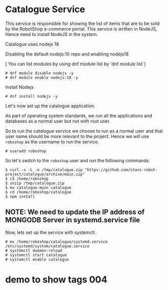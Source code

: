 # Catalogue Service

This service is responsible for showing the list of items that are to be sold by the RobotShop e-commerce portal.
This service is written in NodeJS, Hence need to install NodeJS in the system.

Catalogue uses nodejs 18

Disabling the default nodejs:10 repo and enabling nodejs18 

[ You can list modules by using dnf module list by 'dnf module list`]

```
# dnf module disable nodejs -y
# dnf module enable nodejs:18 -y
```

Install Nodejs 

```
# dnf install nodejs -y  
```


Let's now set up the catalogue application.

As part of operating system standards, we run all the applications and databases as a normal user but not with root user.

So to run the catalogue service we choose to run as a normal user and that user name should be more relevant to the project. Hence we will use `roboshop` as the username to run the service.

```
# useradd roboshop
```

So let's switch to the `roboshop` user and run the following commands.

```
$ curl -s -L -o /tmp/catalogue.zip "https://github.com/stans-robot-project/catalogue/archive/main.zip"
$ cd /home/roboshop
$ unzip /tmp/catalogue.zip
$ mv catalogue-main catalogue
$ cd /home/roboshop/catalogue
$ npm install 
```

## NOTE: We need to update the IP address of MONGODB Server in systemd.service file 


Now, lets set up the service with systemctl.

```
# mv /home/roboshop/catalogue/systemd.service /etc/systemd/system/catalogue.service
# systemctl daemon-reload
# systemctl start catalogue
# systemctl enable catalogue
```


# demo to show tags 004